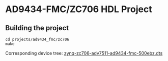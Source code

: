 # AD9434-FMC/ZC706 HDL Project

## Building the project

```
cd projects/ad9434_fmc/zc706
make
```

Corresponding device tree: [zynq-zc706-adv7511-ad9434-fmc-500ebz.dts](https://github.com/analogdevicesinc/linux/arch/arm/boot/dts/xilinx/zynq-zc706-adv7511-ad9434-fmc-500ebz.dts)
